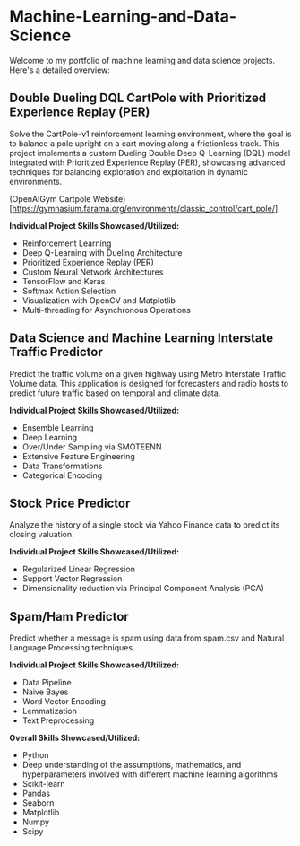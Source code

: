 # Machine-Learning-and-Data-Science

Welcome to my portfolio of machine learning and data science projects. Here's a detailed overview:

## Double Dueling DQL CartPole with Prioritized Experience Replay (PER)
Solve the CartPole-v1 reinforcement learning environment, where the goal is to balance a pole upright on a cart moving along a frictionless track. This project implements a custom Dueling Double Deep Q-Learning (DQL) model integrated with Prioritized Experience Replay (PER), showcasing advanced techniques for balancing exploration and exploitation in dynamic environments. 

(OpenAIGym Cartpole Website)[https://gymnasium.farama.org/environments/classic_control/cart_pole/]

**Individual Project Skills Showcased/Utilized:**

- Reinforcement Learning
- Deep Q-Learning with Dueling Architecture
- Prioritized Experience Replay (PER)
- Custom Neural Network Architectures
- TensorFlow and Keras
- Softmax Action Selection
- Visualization with OpenCV and Matplotlib
- Multi-threading for Asynchronous Operations

## Data Science and Machine Learning Interstate Traffic Predictor

Predict the traffic volume on a given highway using Metro Interstate Traffic Volume data. This application is designed for forecasters and radio hosts to predict future traffic based on temporal and climate data.

**Individual Project Skills Showcased/Utilized:**
- Ensemble Learning
- Deep Learning
- Over/Under Sampling via SMOTEENN
- Extensive Feature Engineering
- Data Transformations
- Categorical Encoding

## Stock Price Predictor

Analyze the history of a single stock via Yahoo Finance data to predict its closing valuation.

**Individual Project Skills Showcased/Utilized:**
- Regularized Linear Regression
- Support Vector Regression
- Dimensionality reduction via Principal Component Analysis (PCA)

## Spam/Ham Predictor

Predict whether a message is spam using data from spam.csv and Natural Language Processing techniques.

**Individual Project Skills Showcased/Utilized:**
- Data Pipeline
- Naive Bayes
- Word Vector Encoding
- Lemmatization
- Text Preprocessing

**Overall Skills Showcased/Utilized:**
- Python
- Deep understanding of the assumptions, mathematics, and hyperparameters involved with different machine learning algorithms
- Scikit-learn
- Pandas
- Seaborn
- Matplotlib
- Numpy
- Scipy
